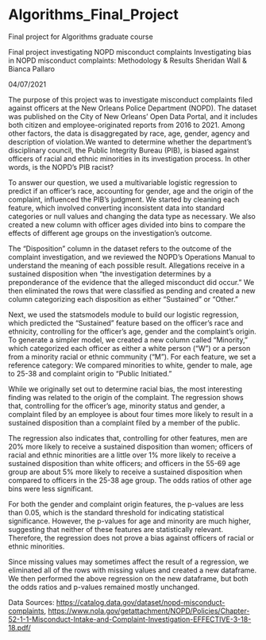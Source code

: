 # Algorithms_Final_Project
Final project for Algorithms graduate course

Final project investigating NOPD misconduct complaints Investigating bias in NOPD misconduct complaints: Methodology & Results Sheridan Wall & Bianca Pallaro

04/07/2021

The purpose of this project was to investigate misconduct complaints filed against officers at the New Orleans Police Department (NOPD). The dataset was published on the City of New Orleans’ Open Data Portal, and it includes both citizen and employee-originated reports from 2016 to 2021. Among other factors, the data is disaggregated by race, age, gender, agency and description of violation.We wanted to determine whether the department’s disciplinary council, the Public Integrity Bureau (PIB), is biased against officers of racial and ethnic minorities in its investigation process. In other words, is the NOPD’s PIB racist?

To answer our question, we used a multivariable logistic regression to predict if an officer’s race, accounting for gender, age and the origin of the complaint, influenced the PIB’s judgment. We started by cleaning each feature, which involved converting inconsistent data into standard categories or null values and changing the data type as necessary. We also created a new column with officer ages divided into bins to compare the effects of different age groups on the investigation’s outcome.

The “Disposition” column in the dataset refers to the outcome of the complaint investigation, and we reviewed the NOPD’s Operations Manual to understand the meaning of each possible result. Allegations receive in a sustained disposition when “the investigation determines by a preponderance of the evidence that the alleged misconduct did occur.” We then eliminated the rows that were classified as pending and created a new column categorizing each disposition as either “Sustained” or “Other.”

Next, we used the statsmodels module to build our logistic regression, which predicted the “Sustained” feature based on the officer’s race and ethnicity, controlling for the officer’s age, gender and the complaint’s origin. To generate a simpler model, we created a new column called “Minority,” which categorized each officer as either a white person (“W”) or a person from a minority racial or ethnic community (“M”). For each feature, we set a reference category: We compared minorities to white, gender to male, age to 25-38 and complaint origin to “Public Initiated.”

While we originally set out to determine racial bias, the most interesting finding was related to the origin of the complaint. The regression shows that, controlling for the officer’s age, minority status and gender, a complaint filed by an employee is about four times more likely to result in a sustained disposition than a complaint filed by a member of the public.

The regression also indicates that, controlling for other features, men are 20% more likely to receive a sustained disposition than women; officers of racial and ethnic minorities are a little over 1% more likely to receive a sustained disposition than white officers; and officers in the 55-69 age group are about 5% more likely to receive a sustained disposition when compared to officers in the 25-38 age group. The odds ratios of other age bins were less significant.

For both the gender and complaint origin features, the p-values are less than 0.05, which is the standard threshold for indicating statistical significance. However, the p-values for age and minority are much higher, suggesting that neither of these features are statistically relevant. Therefore, the regression does not prove a bias against officers of racial or ethnic minorities.

Since missing values may sometimes affect the result of a regression, we eliminated all of the rows with missing values and created a new dataframe. We then performed the above regression on the new dataframe, but both the odds ratios and p-values remained mostly unchanged.

Data Sources: https://catalog.data.gov/dataset/nopd-misconduct-complaints, https://www.nola.gov/getattachment/NOPD/Policies/Chapter-52-1-1-Misconduct-Intake-and-Complaint-Investigation-EFFECTIVE-3-18-18.pdf/
